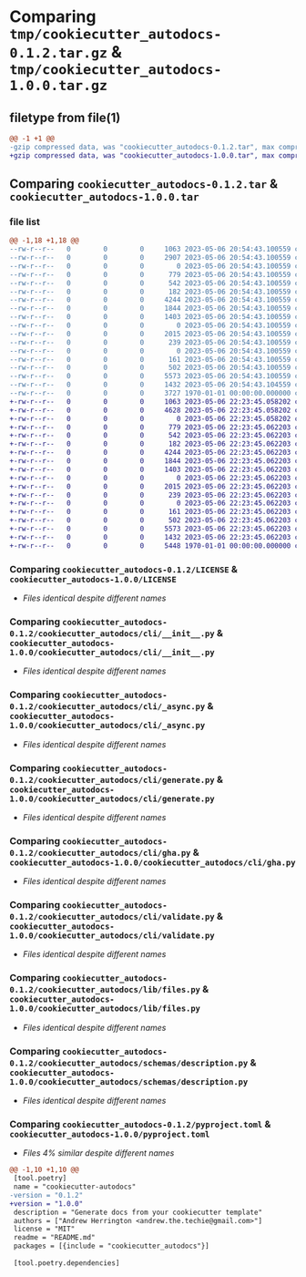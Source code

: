 # Comparing `tmp/cookiecutter_autodocs-0.1.2.tar.gz` & `tmp/cookiecutter_autodocs-1.0.0.tar.gz`

## filetype from file(1)

```diff
@@ -1 +1 @@
-gzip compressed data, was "cookiecutter_autodocs-0.1.2.tar", max compression
+gzip compressed data, was "cookiecutter_autodocs-1.0.0.tar", max compression
```

## Comparing `cookiecutter_autodocs-0.1.2.tar` & `cookiecutter_autodocs-1.0.0.tar`

### file list

```diff
@@ -1,18 +1,18 @@
--rw-r--r--   0        0        0     1063 2023-05-06 20:54:43.100559 cookiecutter_autodocs-0.1.2/LICENSE
--rw-r--r--   0        0        0     2907 2023-05-06 20:54:43.100559 cookiecutter_autodocs-0.1.2/README.md
--rw-r--r--   0        0        0        0 2023-05-06 20:54:43.100559 cookiecutter_autodocs-0.1.2/cookiecutter_autodocs/__init__.py
--rw-r--r--   0        0        0      779 2023-05-06 20:54:43.100559 cookiecutter_autodocs-0.1.2/cookiecutter_autodocs/cli/__init__.py
--rw-r--r--   0        0        0      542 2023-05-06 20:54:43.100559 cookiecutter_autodocs-0.1.2/cookiecutter_autodocs/cli/_async.py
--rw-r--r--   0        0        0      182 2023-05-06 20:54:43.100559 cookiecutter_autodocs-0.1.2/cookiecutter_autodocs/cli/app.py
--rw-r--r--   0        0        0     4244 2023-05-06 20:54:43.100559 cookiecutter_autodocs-0.1.2/cookiecutter_autodocs/cli/generate.py
--rw-r--r--   0        0        0     1844 2023-05-06 20:54:43.100559 cookiecutter_autodocs-0.1.2/cookiecutter_autodocs/cli/gha.py
--rw-r--r--   0        0        0     1403 2023-05-06 20:54:43.100559 cookiecutter_autodocs-0.1.2/cookiecutter_autodocs/cli/validate.py
--rw-r--r--   0        0        0        0 2023-05-06 20:54:43.100559 cookiecutter_autodocs-0.1.2/cookiecutter_autodocs/lib/__init__.py
--rw-r--r--   0        0        0     2015 2023-05-06 20:54:43.100559 cookiecutter_autodocs-0.1.2/cookiecutter_autodocs/lib/files.py
--rw-r--r--   0        0        0      239 2023-05-06 20:54:43.100559 cookiecutter_autodocs-0.1.2/cookiecutter_autodocs/lib/typing.py
--rw-r--r--   0        0        0        0 2023-05-06 20:54:43.100559 cookiecutter_autodocs-0.1.2/cookiecutter_autodocs/py.typed
--rw-r--r--   0        0        0      161 2023-05-06 20:54:43.100559 cookiecutter_autodocs-0.1.2/cookiecutter_autodocs/schemas/__init__.py
--rw-r--r--   0        0        0      502 2023-05-06 20:54:43.100559 cookiecutter_autodocs-0.1.2/cookiecutter_autodocs/schemas/_base.py
--rw-r--r--   0        0        0     5573 2023-05-06 20:54:43.100559 cookiecutter_autodocs-0.1.2/cookiecutter_autodocs/schemas/description.py
--rw-r--r--   0        0        0     1432 2023-05-06 20:54:43.104559 cookiecutter_autodocs-0.1.2/pyproject.toml
--rw-r--r--   0        0        0     3727 1970-01-01 00:00:00.000000 cookiecutter_autodocs-0.1.2/PKG-INFO
+-rw-r--r--   0        0        0     1063 2023-05-06 22:23:45.058202 cookiecutter_autodocs-1.0.0/LICENSE
+-rw-r--r--   0        0        0     4628 2023-05-06 22:23:45.058202 cookiecutter_autodocs-1.0.0/README.md
+-rw-r--r--   0        0        0        0 2023-05-06 22:23:45.058202 cookiecutter_autodocs-1.0.0/cookiecutter_autodocs/__init__.py
+-rw-r--r--   0        0        0      779 2023-05-06 22:23:45.062203 cookiecutter_autodocs-1.0.0/cookiecutter_autodocs/cli/__init__.py
+-rw-r--r--   0        0        0      542 2023-05-06 22:23:45.062203 cookiecutter_autodocs-1.0.0/cookiecutter_autodocs/cli/_async.py
+-rw-r--r--   0        0        0      182 2023-05-06 22:23:45.062203 cookiecutter_autodocs-1.0.0/cookiecutter_autodocs/cli/app.py
+-rw-r--r--   0        0        0     4244 2023-05-06 22:23:45.062203 cookiecutter_autodocs-1.0.0/cookiecutter_autodocs/cli/generate.py
+-rw-r--r--   0        0        0     1844 2023-05-06 22:23:45.062203 cookiecutter_autodocs-1.0.0/cookiecutter_autodocs/cli/gha.py
+-rw-r--r--   0        0        0     1403 2023-05-06 22:23:45.062203 cookiecutter_autodocs-1.0.0/cookiecutter_autodocs/cli/validate.py
+-rw-r--r--   0        0        0        0 2023-05-06 22:23:45.062203 cookiecutter_autodocs-1.0.0/cookiecutter_autodocs/lib/__init__.py
+-rw-r--r--   0        0        0     2015 2023-05-06 22:23:45.062203 cookiecutter_autodocs-1.0.0/cookiecutter_autodocs/lib/files.py
+-rw-r--r--   0        0        0      239 2023-05-06 22:23:45.062203 cookiecutter_autodocs-1.0.0/cookiecutter_autodocs/lib/typing.py
+-rw-r--r--   0        0        0        0 2023-05-06 22:23:45.062203 cookiecutter_autodocs-1.0.0/cookiecutter_autodocs/py.typed
+-rw-r--r--   0        0        0      161 2023-05-06 22:23:45.062203 cookiecutter_autodocs-1.0.0/cookiecutter_autodocs/schemas/__init__.py
+-rw-r--r--   0        0        0      502 2023-05-06 22:23:45.062203 cookiecutter_autodocs-1.0.0/cookiecutter_autodocs/schemas/_base.py
+-rw-r--r--   0        0        0     5573 2023-05-06 22:23:45.062203 cookiecutter_autodocs-1.0.0/cookiecutter_autodocs/schemas/description.py
+-rw-r--r--   0        0        0     1432 2023-05-06 22:23:45.062203 cookiecutter_autodocs-1.0.0/pyproject.toml
+-rw-r--r--   0        0        0     5448 1970-01-01 00:00:00.000000 cookiecutter_autodocs-1.0.0/PKG-INFO
```

### Comparing `cookiecutter_autodocs-0.1.2/LICENSE` & `cookiecutter_autodocs-1.0.0/LICENSE`

 * *Files identical despite different names*

### Comparing `cookiecutter_autodocs-0.1.2/cookiecutter_autodocs/cli/__init__.py` & `cookiecutter_autodocs-1.0.0/cookiecutter_autodocs/cli/__init__.py`

 * *Files identical despite different names*

### Comparing `cookiecutter_autodocs-0.1.2/cookiecutter_autodocs/cli/_async.py` & `cookiecutter_autodocs-1.0.0/cookiecutter_autodocs/cli/_async.py`

 * *Files identical despite different names*

### Comparing `cookiecutter_autodocs-0.1.2/cookiecutter_autodocs/cli/generate.py` & `cookiecutter_autodocs-1.0.0/cookiecutter_autodocs/cli/generate.py`

 * *Files identical despite different names*

### Comparing `cookiecutter_autodocs-0.1.2/cookiecutter_autodocs/cli/gha.py` & `cookiecutter_autodocs-1.0.0/cookiecutter_autodocs/cli/gha.py`

 * *Files identical despite different names*

### Comparing `cookiecutter_autodocs-0.1.2/cookiecutter_autodocs/cli/validate.py` & `cookiecutter_autodocs-1.0.0/cookiecutter_autodocs/cli/validate.py`

 * *Files identical despite different names*

### Comparing `cookiecutter_autodocs-0.1.2/cookiecutter_autodocs/lib/files.py` & `cookiecutter_autodocs-1.0.0/cookiecutter_autodocs/lib/files.py`

 * *Files identical despite different names*

### Comparing `cookiecutter_autodocs-0.1.2/cookiecutter_autodocs/schemas/description.py` & `cookiecutter_autodocs-1.0.0/cookiecutter_autodocs/schemas/description.py`

 * *Files identical despite different names*

### Comparing `cookiecutter_autodocs-0.1.2/pyproject.toml` & `cookiecutter_autodocs-1.0.0/pyproject.toml`

 * *Files 4% similar despite different names*

```diff
@@ -1,10 +1,10 @@
 [tool.poetry]
 name = "cookiecutter-autodocs"
-version = "0.1.2"
+version = "1.0.0"
 description = "Generate docs from your cookiecutter template"
 authors = ["Andrew Herrington <andrew.the.techie@gmail.com>"]
 license = "MIT"
 readme = "README.md"
 packages = [{include = "cookiecutter_autodocs"}]
 
 [tool.poetry.dependencies]
```

